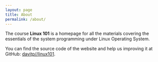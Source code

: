 ```yaml
---
layout: page
title: About
permalink: /about/
---
```


The course **Linux 101** is a homepage for all the materials covering the essentials of the system programming under Linux Operating System.

You can find the source code of the website and help us improving it at GitHub:
[davitp//linux101](https://github.com/davitp/linux101).

